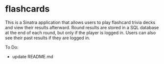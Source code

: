 # flashcards

This is a Sinatra application that allows users to play flashcard trivia decks and view their results afterward. Round results are stored in a SQL database at the end of each round, but only if the player is logged in. Users can also see their past results if they are logged in. 


To Do: 
* update README.md
